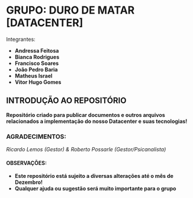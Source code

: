 
# GRUPO: DURO DE MATAR [DATACENTER]

Integrantes:
- **Andressa Feitosa**
- **Bianca Rodrigues**
- **Francisco Soares**
- **João Pedro Baria**
- **Matheus Israel**
- **Vitor Hugo Gomes**

## INTRODUÇÃO AO REPOSITÓRIO

**Repositório criado para publicar documentos e outros arquivos relacionados a implementação do nosso Datacenter e suas tecnologias!**

### AGRADECIMENTOS:

_Ricardo Lemos (Gestor) & Roberto Possarle (Gestor/Psicanalista)_

#### OBSERVAÇÕES:
- **Este repositório está sujeito a diversas alterações até o mês de Dezembro!**
- **Qualquer ajuda ou sugestão será muito importante para o grupo**

